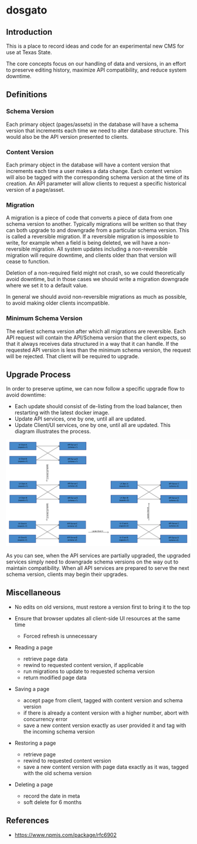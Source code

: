# dosgato
## Introduction
This is a place to record ideas and code for an experimental new CMS for use at Texas State.

The core concepts focus on our handling of data and versions, in an effort to preserve editing history, maximize API compatibility, and reduce system downtime.

## Definitions
### Schema Version
Each primary object (pages/assets) in the database will have a schema version that increments each time we need to alter database structure. This would also be the API version presented to clients.

### Content Version
Each primary object in the database will have a content version that increments each time a user makes a data change. Each content version will also be tagged with the corresponding schema version at the time of its creation. An API parameter will allow clients to request a specific historical version of a page/asset.

### Migration
A migration is a piece of code that converts a piece of data from one schema version to another. Typically migrations will be written so that they can both upgrade to and downgrade from a particular schema version. This is called a reversible migration. If a reversible migration is impossible to write, for example when a field is being deleted, we will have a non-reversible migration. All system updates including a non-reversible migration will require downtime, and clients older than that version will cease to function.

Deletion of a non-required field might not crash, so we could theoretically avoid downtime, but in those cases we should write a migration downgrade where we set it to a default value.

In general we should avoid non-reversible migrations as much as possible, to avoid making older clients incompatible.

### Minimum Schema Version
The earliest schema version after which all migrations are reversible. Each API request will contain the API/Schema version that the client expects, so that it always receives data structured in a way that it can handle. If the requested API version is less than the minimum schema version, the request will be rejected. That client will be required to upgrade.

## Upgrade Process
In order to preserve uptime, we can now follow a specific upgrade flow to avoid downtime:
* Each update should consist of de-listing from the load balancer, then restarting with the latest docker image.
* Update API services, one by one, until all are updated.
* Update Client/UI services, one by one, until all are updated.
This diagram illustrates the process.

![Upgrade Process Flow Diagram](readme/upgradeflow.png?raw=true)

As you can see, when the API services are partially upgraded, the upgraded services simply need to downgrade schema versions on the way out to maintain compatibility. When all API services are prepared to serve the next schema version, clients may begin their upgrades.


## Miscellaneous
* No edits on old versions, must restore a version first to bring it to the top
* Ensure that browser updates all client-side UI resources at the same time
  * Forced refresh is unnecessary

* Reading a page
  * retrieve page data
  * rewind to requested content version, if applicable
  * run migrations to update to requested schema version
  * return modified page data

* Saving a page
  * accept page from client, tagged with content version and schema version
  * if there is already a content version with a higher number, abort with concurrency error
  * save a new content version exactly as user provided it and tag with the incoming schema version

* Restoring a page
  * retrieve page
  * rewind to requested content version
  * save a new content version with page data exactly as it was, tagged with the old schema version

* Deleting a page
  * record the date in meta
  * soft delete for 6 months

## References
* https://www.npmjs.com/package/rfc6902
